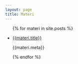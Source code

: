 ```yaml
---
layout: page
title: Materi
---
```


<ul>
	
{% for materi in site.posts %}
	<li>
		<a href="">{{materi.title}}</a>
		<p>{{materi.meta}}</p>
	</li>
{% endfor %}
</ul>


